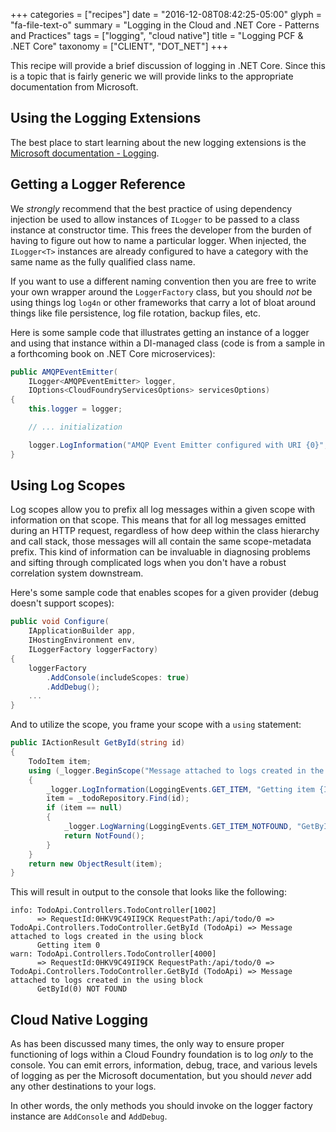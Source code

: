 +++
categories = ["recipes"]
date = "2016-12-08T08:42:25-05:00"
glyph = "fa-file-text-o"
summary = "Logging in the Cloud and .NET Core - Patterns and Practices"
tags = ["logging", "cloud native"]
title = "Logging PCF & .NET Core"
taxonomy = ["CLIENT", "DOT_NET"]
+++

This recipe will provide a brief discussion of logging in .NET Core. Since this is a topic that is fairly generic we will provide links to the appropriate documentation from Microsoft.

## Using the Logging Extensions

The best place to start learning about the new logging extensions is the [Microsoft documentation - Logging](https://docs.microsoft.com/en-us/aspnet/core/fundamentals/logging).

## Getting a Logger Reference

We _strongly_ recommend that the best practice of using dependency injection be used to allow instances of `ILogger` to be passed to a class instance at constructor time. This frees the developer from the burden of having to figure out how to name a particular logger. When injected, the `ILogger<T>` instances are already configured to have a category with the same name as the fully qualified class name.

If you want to use a different naming convention then you are free to write your own wrapper around the `LoggerFactory` class, but you should _not_ be using things log `log4n` or other frameworks that carry a lot of bloat around things like file persistence, log file rotation, backup files, etc.

Here is some sample code that illustrates getting an instance of a logger and using that instance within a DI-managed class (code is from a sample in a forthcoming book on .NET Core microservices):

```c#
public AMQPEventEmitter(
    ILogger<AMQPEventEmitter> logger,
    IOptions<CloudFoundryServicesOptions> servicesOptions)
{
    this.logger = logger;

    // ... initialization

    logger.LogInformation("AMQP Event Emitter configured with URI {0}", rabbitServiceBinding.Credentials["uri"].Value);
}
```

## Using Log Scopes

Log scopes allow you to prefix all log messages within a given scope with information on that scope. This means that for all log messages emitted during an HTTP request, regardless of how deep within the class hierarchy and call stack, those messages will all contain the same scope-metadata prefix. This kind of information can be invaluable in diagnosing problems and sifting through complicated logs when you don't have a robust correlation system downstream.

Here's some sample code that enables scopes for a given provider (debug doesn't support scopes):

```c#
public void Configure(
    IApplicationBuilder app,
    IHostingEnvironment env,
    ILoggerFactory loggerFactory)
{
    loggerFactory
        .AddConsole(includeScopes: true)
        .AddDebug();
    ...
}
```

And to utilize the scope, you frame your scope with a `using` statement:

```c#
public IActionResult GetById(string id)
{
    TodoItem item;
    using (_logger.BeginScope("Message attached to logs created in the using block"))
    {
        _logger.LogInformation(LoggingEvents.GET_ITEM, "Getting item {ID}", id);
        item = _todoRepository.Find(id);
        if (item == null)
        {
            _logger.LogWarning(LoggingEvents.GET_ITEM_NOTFOUND, "GetById({ID}) NOT FOUND", id);
            return NotFound();
        }
    }
    return new ObjectResult(item);
}
```

This will result in output to the console that looks like the following:

```shell
info: TodoApi.Controllers.TodoController[1002]
      => RequestId:0HKV9C49II9CK RequestPath:/api/todo/0 => TodoApi.Controllers.TodoController.GetById (TodoApi) => Message attached to logs created in the using block
      Getting item 0
warn: TodoApi.Controllers.TodoController[4000]
      => RequestId:0HKV9C49II9CK RequestPath:/api/todo/0 => TodoApi.Controllers.TodoController.GetById (TodoApi) => Message attached to logs created in the using block
      GetById(0) NOT FOUND
```

## Cloud Native Logging

As has been discussed many times, the only way to ensure proper functioning of logs within a Cloud Foundry foundation is to log _only_ to the console. You can emit errors, information, debug, trace, and various levels of logging as per the Microsoft documentation, but you should _never_ add any other destinations to your logs.

In other words, the only methods you should invoke on the logger factory instance are `AddConsole` and `AddDebug`.
